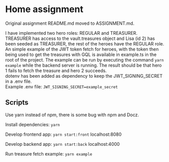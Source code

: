 # Home assignment

Original assignment README.md moved to ASSIGNMENT.md.

I have implemented two hero roles: REGULAR and TREASURER. TREASURER has access to the vault.treasures object and Lisa (id 2) has been seeded as TREASURER, the rest of the heroes have the REGULAR role.  
An simple example of the JWT token fetch for heroes, with the token then being used to get the treasures with GQL is available in example.ts in the root of the project. The example can be run by executing the command `yarn example` while the backend server is running. The result should be that hero 1 fails to fetch the treasure and hero 2 succeeds.  
dotenv has been added as dependency to keep the JWT_SIGNING_SECRET in a .env file.  
Example .env file:
`JWT_SIGNING_SECRET=example_secret`

## Scripts

Use yarn instead of npm, there is some bug with npm and Docz.

Install dependencies: `yarn`

Develop frontend app: `yarn start:front` localhost:8080

Develop backend app: `yarn start:back` localhost:4000

Run treasure fetch example: `yarn example`